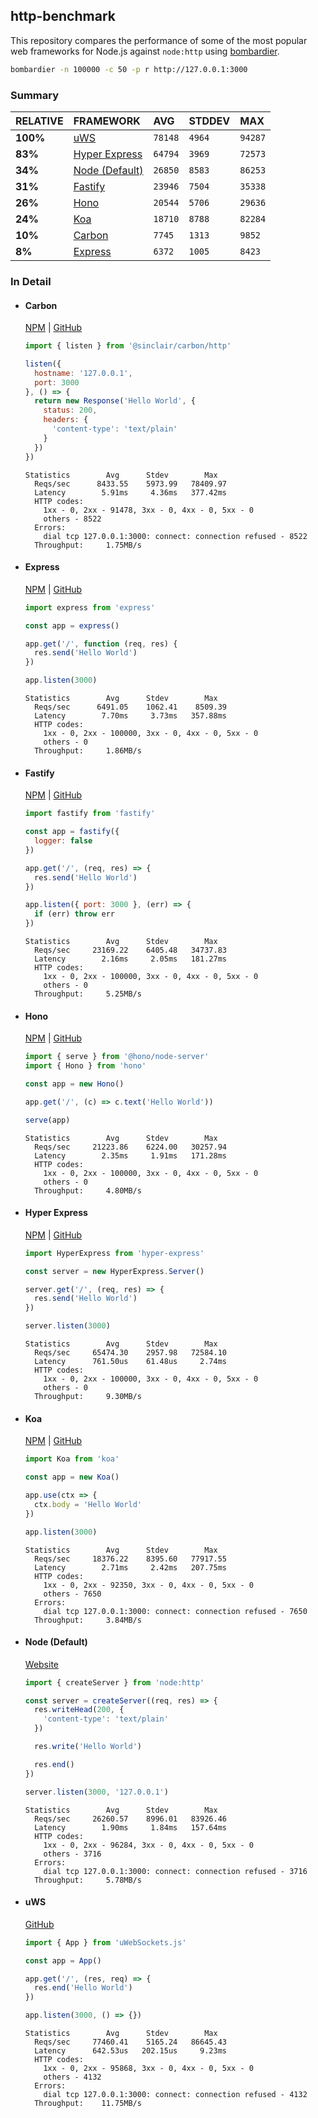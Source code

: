 ## http-benchmark

This repository compares the performance of some of the most popular web frameworks for Node.js against `node:http` using [bombardier](https://github.com/codesenberg/bombardier).

```bash
bombardier -n 100000 -c 50 -p r http://127.0.0.1:3000
```

### Summary

| RELATIVE | FRAMEWORK | AVG | STDDEV | MAX |
| :--- | :--- | :--- | :--- | :--- |
| **100%** | [uWS](#uws) | `78148` | `4964` | `94287` |
| **83%** | [Hyper Express](#hyper-express) | `64794` | `3969` | `72573` |
| **34%** | [Node (Default)](#node-default) | `26850` | `8583` | `86253` |
| **31%** | [Fastify](#fastify) | `23946` | `7504` | `35338` |
| **26%** | [Hono](#hono) | `20544` | `5706` | `29636` |
| **24%** | [Koa](#koa) | `18710` | `8788` | `82284` |
| **10%** | [Carbon](#carbon) | `7745` | `1313` | `9852` |
| **8%** | [Express](#express) | `6372` | `1005` | `8423` |


### In Detail

- #### Carbon
  [NPM](https://npmjs.com/@sinclair/carbon) | [GitHub](https://github.com/sinclairzx81/carbon)
  ```js
  import { listen } from '@sinclair/carbon/http'

  listen({
    hostname: '127.0.0.1',
    port: 3000
  }, () => {
    return new Response('Hello World', {
      status: 200,
      headers: {
        'content-type': 'text/plain'
      }
    })
  })
  ```

  ```
  Statistics        Avg      Stdev        Max
    Reqs/sec      8433.55    5973.99   78409.97
    Latency        5.91ms     4.36ms   377.42ms
    HTTP codes:
      1xx - 0, 2xx - 91478, 3xx - 0, 4xx - 0, 5xx - 0
      others - 8522
    Errors:
      dial tcp 127.0.0.1:3000: connect: connection refused - 8522
    Throughput:     1.75MB/s
  ```

- #### Express
  [NPM](https://npmjs.com/express) | [GitHub](https://github.com/expressjs/express)
  ```js
  import express from 'express'

  const app = express()

  app.get('/', function (req, res) {
    res.send('Hello World')
  })

  app.listen(3000)
  ```

  ```
  Statistics        Avg      Stdev        Max
    Reqs/sec      6491.05    1062.41    8509.39
    Latency        7.70ms     3.73ms   357.88ms
    HTTP codes:
      1xx - 0, 2xx - 100000, 3xx - 0, 4xx - 0, 5xx - 0
      others - 0
    Throughput:     1.86MB/s
  ```

- #### Fastify
  [NPM](https://npmjs.com/fastify) | [GitHub](https://github.com/fastify/fastify)
  ```js
  import fastify from 'fastify'

  const app = fastify({
    logger: false
  })

  app.get('/', (req, res) => {
    res.send('Hello World')
  })

  app.listen({ port: 3000 }, (err) => {
    if (err) throw err
  })
  ```

  ```
  Statistics        Avg      Stdev        Max
    Reqs/sec     23169.22    6405.48   34737.83
    Latency        2.16ms     2.05ms   181.27ms
    HTTP codes:
      1xx - 0, 2xx - 100000, 3xx - 0, 4xx - 0, 5xx - 0
      others - 0
    Throughput:     5.25MB/s
  ```

- #### Hono
  [NPM](https://npmjs.com/hono) | [GitHub](https://github.com/honojs/hono)
  ```js
  import { serve } from '@hono/node-server'
  import { Hono } from 'hono'

  const app = new Hono()

  app.get('/', (c) => c.text('Hello World'))

  serve(app)
  ```

  ```
  Statistics        Avg      Stdev        Max
    Reqs/sec     21223.86    6224.00   30257.94
    Latency        2.35ms     1.91ms   171.28ms
    HTTP codes:
      1xx - 0, 2xx - 100000, 3xx - 0, 4xx - 0, 5xx - 0
      others - 0
    Throughput:     4.80MB/s
  ```

- #### Hyper Express
  [NPM](https://npmjs.com/hyper-express) | [GitHub](https://github.com/kartikk221/hyper-express)
  ```js
  import HyperExpress from 'hyper-express'

  const server = new HyperExpress.Server()

  server.get('/', (req, res) => {
    res.send('Hello World')
  })

  server.listen(3000)
  ```

  ```
  Statistics        Avg      Stdev        Max
    Reqs/sec     65474.30    2957.98   72584.10
    Latency      761.50us    61.48us     2.74ms
    HTTP codes:
      1xx - 0, 2xx - 100000, 3xx - 0, 4xx - 0, 5xx - 0
      others - 0
    Throughput:     9.30MB/s
  ```

- #### Koa
  [NPM](https://npmjs.com/koa) | [GitHub](https://github.com/koajs/koa)
  ```js
  import Koa from 'koa'

  const app = new Koa()

  app.use(ctx => {
    ctx.body = 'Hello World'
  })

  app.listen(3000)
  ```

  ```
  Statistics        Avg      Stdev        Max
    Reqs/sec     18376.22    8395.60   77917.55
    Latency        2.71ms     2.42ms   207.75ms
    HTTP codes:
      1xx - 0, 2xx - 92350, 3xx - 0, 4xx - 0, 5xx - 0
      others - 7650
    Errors:
      dial tcp 127.0.0.1:3000: connect: connection refused - 7650
    Throughput:     3.84MB/s
  ```

- #### Node (Default)
  [Website](https://nodejs.org/api/http.html)
  ```js
  import { createServer } from 'node:http'

  const server = createServer((req, res) => {
    res.writeHead(200, {
      'content-type': 'text/plain'
    })

    res.write('Hello World')

    res.end()
  })

  server.listen(3000, '127.0.0.1')
  ```

  ```
  Statistics        Avg      Stdev        Max
    Reqs/sec     26260.57    8996.01   83926.46
    Latency        1.90ms     1.84ms   157.64ms
    HTTP codes:
      1xx - 0, 2xx - 96284, 3xx - 0, 4xx - 0, 5xx - 0
      others - 3716
    Errors:
      dial tcp 127.0.0.1:3000: connect: connection refused - 3716
    Throughput:     5.78MB/s
  ```

- #### uWS
  [GitHub](https://github.com/uNetworking/uWebSockets.js)
  ```js
  import { App } from 'uWebSockets.js'

  const app = App()

  app.get('/', (res, req) => {
    res.end('Hello World')
  })

  app.listen(3000, () => {})
  ```

  ```
  Statistics        Avg      Stdev        Max
    Reqs/sec     77460.41    5165.24   86645.43
    Latency      642.53us   202.15us     9.23ms
    HTTP codes:
      1xx - 0, 2xx - 95868, 3xx - 0, 4xx - 0, 5xx - 0
      others - 4132
    Errors:
      dial tcp 127.0.0.1:3000: connect: connection refused - 4132
    Throughput:    11.75MB/s
  ```


